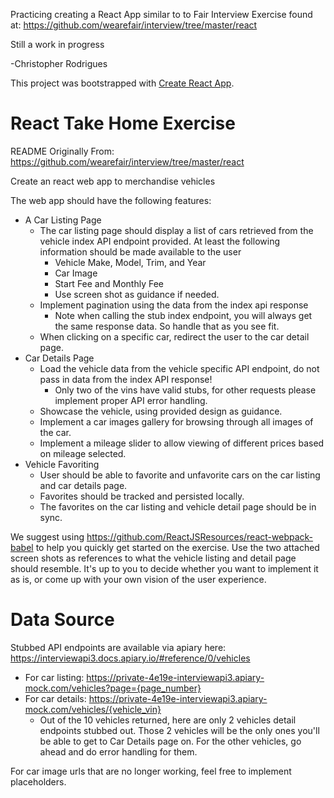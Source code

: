 Practicing creating a React App similar to to Fair Interview Exercise found at: https://github.com/wearefair/interview/tree/master/react

Still a work in progress

-Christopher Rodrigues

This project was bootstrapped with [Create React App](https://github.com/facebookincubator/create-react-app).


# React Take Home Exercise

README Originally From: https://github.com/wearefair/interview/tree/master/react

Create an react web app to merchandise vehicles

The web app should have the following features:
* A Car Listing Page
  * The car listing page should display a list of cars retrieved from the vehicle index API endpoint provided. At least the following information should be made available to the user
    * Vehicle Make, Model, Trim, and Year
    * Car Image
    * Start Fee and Monthly Fee
    * Use screen shot as guidance if needed.
  * Implement pagination using the data from the index api response
    * Note when calling the stub index endpoint, you will always get the same response data. So handle that as you see fit.
  * When clicking on a specific car, redirect the user to the car detail page.
* Car Details Page
  * Load the vehicle data from the vehicle specific API endpoint, do not pass in data from the index API response!
    * Only two of the vins have valid stubs, for other requests please implement proper API error handling.
  * Showcase the vehicle, using provided design as guidance.
  * Implement a car images gallery for browsing through all images of the car.
  * Implement a mileage slider to allow viewing of different prices based on mileage selected.
* Vehicle Favoriting
  * User should be able to favorite and unfavorite cars on the car listing and car details page.
  * Favorites should be tracked and persisted locally.
  * The favorites on the car listing and vehicle detail page should be in sync.

We suggest using https://github.com/ReactJSResources/react-webpack-babel to help you quickly get started on the exercise.
Use the two attached screen shots as references to what the vehicle listing and detail page should resemble. It's up to you to decide whether you want to implement it as is, or come up with your own vision of the user experience.

# Data Source
Stubbed API endpoints are available via apiary here:
https://interviewapi3.docs.apiary.io/#reference/0/vehicles
  * For car listing: https://private-4e19e-interviewapi3.apiary-mock.com/vehicles?page={page_number}
  * For car details: https://private-4e19e-interviewapi3.apiary-mock.com/vehicles/{vehicle_vin}
    * Out of the 10 vehicles returned, here are only 2 vehicles detail endpoints stubbed out.  Those 2 vehicles will be the only ones you'll be able to get to Car Details page on. For the other vehicles, go ahead and do error handling for them.

For car image urls that are no longer working, feel free to implement placeholders.
